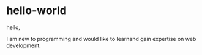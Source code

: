 # hello-world
hello,

I am new to programming and would like to learnand gain expertise on web development.
